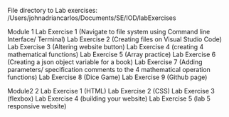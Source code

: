 File directory to Lab exercises: /Users/johnadriancarlos/Documents/SE/IOD/labExercises

Module 1 
Lab Exercise 1 (Navigate to file system using Command line Interface/ Terminal)
Lab Exercise 2 (Creating files on Visual Studio Code)
Lab Exercise 3 (Altering website button)
Lab Exercise 4 (creating 4 mathematical functions)
Lab Exercise 5 (Array practice)
Lab Exercise 6 (Creating a json object variable for a book)
Lab Exercise 7 (Adding parameters/ specification comments to the 4 mathematical operation functions)
Lab Exercise 8 (Dice Game) 
Lab Exercise 9 (Github page)



Module2 2
Lab Exercise 1 (HTML)
Lab Exercise 2 (CSS)
Lab Exercise 3 (flexbox)
Lab Exercise 4 (building your website)
Lab Exercise 5 (lab 5 responsive website)